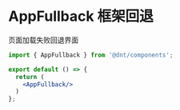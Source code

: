 # AppFullback 框架回退

页面加载失败回退界面

```jsx
import { AppFullback } from '@dnt/components';

export default () => {
  return (
    <AppFullback/>
  )
};
```

<!-- <code src="../demos/Page/Basic.tsx"></code> -->
